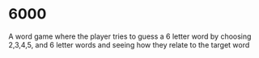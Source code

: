 # 6000
A word game where the player tries to guess a 6 letter word by choosing 2,3,4,5, and 6 letter words and seeing how they relate to the target word
